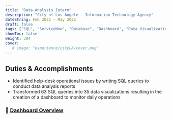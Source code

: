```yaml
---
title: "Data Analysis Intern"
description: "City of Los Angele - Information Technology Agency"
dateString: Feb 2022 - May 2022
draft: false
tags: ["SQL", "ServiceNow", "Database", "Dashboard", "Data Visualization","Help Desk"]
showToc: false
weight: 304
cover:
   # image: "experience/cityLA/cover.png"
--- 
```


## Duties & Accomplishments
- Identified help-desk operational issues by writing SQL queries to conduct data analysis reports
- Transformed 63 SQL queries into 35 data visualizations resulting in the creation of a dashboard to monitor daily operations

### 🔗 [Dashboard Overview](https://docs.google.com/presentation/d/1GhLV-RkG4c68s9_IaKOZDL6TUFU4oIw0/edit?usp=sharing&ouid=105735986232463488603&rtpof=true&sd=true)
